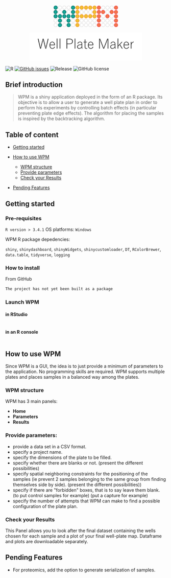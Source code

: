 <p align="center"><img width=40% src="https://github.com/HelBor/wpm/blob/master/inst/wpmApp/www/images/wpm_logo.png"></p>
<p align="center"><img width=70% src="https://github.com/HelBor/wpm/blob/master/inst/wpmApp/www/images/wpm_name.png"></p>


![R](https://img.shields.io/badge/R-v3.4+-blue?style=flat-square)
[![GitHub issues](https://img.shields.io/github/issues/HelBor/wpm?style=flat-square)](https://github.com/HelBor/wpm/issues)
![Release](https://img.shields.io/badge/release-alpha-orange?style=flat-square)
![GitHub license](https://img.shields.io/github/license/HelBor/wpm?style=flat-square)


## Brief introduction

> WPM is a shiny application deployed in the form of an R package.
> Its objective is to allow a user to generate a well plate plan in order to perform his experiments by controlling batch effects (in particular preventing plate edge effects).
> The algorithm for placing the samples is inspired by the backtracking algorithm.

## Table of content
* [Getting started](https://github.com/HelBor/wpm#getting-started)

* [How to use WPM](https://github.com/HelBor/wpm#how-to-use-wpm)
  - [WPM structure](https://github.com/HelBor/wpm#wpm-structure)
  - [Provide parameters](https://github.com/HelBor/wpm#provide-parameters)
  - [Check your Results](https://github.com/HelBor/wpm#check-your-results)

* [Pending Features](https://github.com/HelBor/wpm#pending-features)




## Getting started

### Pre-requisites
`R version > 3.4.1`
OS platforms: `Windows`

WPM R package depedencies:

`shiny`, `shinydashboard`, `shinyWidgets`, `shinycustomloader`, `DT`, 
`RColorBrewer`, `data.table`, `tidyverse`, `logging`

### How to install


From GitHub
```R
The project has not yet been built as a package 
```


### Launch WPM

#### in RStudio

```R


```
#### in an R console
```R

```


## How to use WPM

Since WPM is a GUI, the idea is to just provide a minimum of parameters to the application. No programming skills are required. WPM supports multiple plates and places samples in a balanced way among the plates.

### WPM structure

WPM has 3 main panels:
* __Home__
* __Parameters__
* __Results__



### Provide parameters:
* provide a data set in a CSV format.
* specify a project name.
* specify the dimensions of the plate to be filled.
* specify whether there are blanks or not. (present the different possibilities)
* specify spatial neighboring constraints for the positioning of the samples (ie prevent 2 samples belonging to the same group from finding themselves side by side). (present the different possibilities))
* specify if there are "forbidden" boxes, that is to say leave them blank. (to put control samples for example) (put a capture for example)
* specify the number of attempts that WPM can make to find a possible configuration of the plate plan.


### Check your Results

This Panel allows you to look after the final dataset containing the wells chosen for each sample and a plot of your final well-plate map. Dataframe and plots are downloadable separately.


## Pending Features
* For proteomics, add the option to generate serialization of samples.